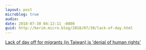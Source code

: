 ```yaml
---
layout: post
microblog: true
audio: 
date: 2018-07-30 04:12:11 -0800
guid: http://kerim.micro.blog/2018/07/30/lack-of-day.html
---
```

[Lack of day off for migrants (in Taiwan) is 'denial of human rights'](http://m.focustaiwan.tw/news/afav/201807260024.aspx)
